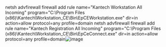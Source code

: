   
netsh advfirewall firewall add rule name="Kantech Workstation All Incoming" program="C:\Program Files (x86)\Kantech\Workstation_CE\Bin\EpCEWorkstation.exe" dir=in action=allow protocol=any profile=domain
netsh advfirewall firewall add rule name="Kantech Registration All Incoming" program="C:\Program Files (x86)\Kantech\Workstation_CE\Bin\EpCeConnect.exe" dir=in action=allow protocol=any profile=domain![image](https://github.com/samersultan/test2/assets/2245542/63d62351-bda9-4272-b01c-f34310645a72)
